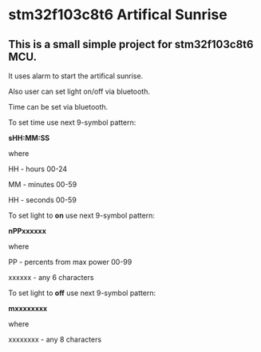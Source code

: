 # stm32f103c8t6 Artifical Sunrise

## This is a small simple project for stm32f103c8t6 MCU.



It uses alarm to start the artifical sunrise.

Also user can set light on/off via bluetooth.

Time can be set via bluetooth.



To set time use next 9-symbol pattern:

**sHH:MM:SS**

where 

HH - hours    00-24

MM - minutes  00-59

HH - seconds  00-59



To set light to **on** use next 9-symbol pattern:

**nPPxxxxxx**

where 

PP - percents from max power 00-99

xxxxxx - any 6 characters



To set light to **off** use next 9-symbol pattern:

**mxxxxxxxx**

where 

xxxxxxxx - any 8 characters
